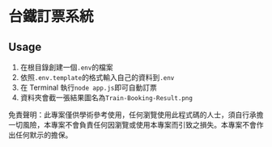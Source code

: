# 台鐵訂票系統

## Usage
1. 在根目錄創建一個`.env`的檔案
2. 依照`.env.template`的格式輸入自己的資料到`.env`
3. 在 Terminal 執行`node app.js`即可自動訂票
4. 資料夾會截一張結果圖名為`Train-Booking-Result.png`

免責聲明：此專案僅供學術參考使用，任何瀏覽使用此程式碼的人士，須自行承擔一切風險，本專案不會負責任何因瀏覽或使用本專案而引致之損失。本專案不會作出任何默示的擔保。
